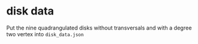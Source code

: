 # disk data

Put the nine quadrangulated disks without transversals and with a degree two
vertex into `disk_data.json`
